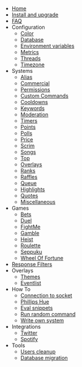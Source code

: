 * [Home](/)
* [Install and upgrade](/install-and-upgrade.md)
* [FAQ](/faq.md)
* Configuration
  * [Color](/configuration/color.md)
  * [Database](/configuration/database.md)
  * [Environment variables](/configuration/env.md)
  * [Metrics](/configuration/metrics.md)
  * [Threads](/configuration/threads.md)
  * [Timezone](/configuration/timezone.md)
* Systems
  * [Alias](/commands/alias.md)
  * [Commercial](/commands/commercial.md)
  * [Permissions](/commands/permissions.md)
  * [Custom Commands](/commands/custom-commands.md)
  * [Cooldowns](/commands/cooldowns.md)
  * [Keywords](/commands/keywords.md)
  * [Moderation](/commands/moderation.md)
  * [Timers](/commands/timers.md)
  * [Points](/commands/points.md)
  * [Polls](/commands/polls.md)
  * [Price](/commands/price.md)
  * [Scrim](/commands/scrim.md)
  * [Songs](/commands/songs.md)
  * [Top](/commands/top.md)
  * [Overlays](/commands/overlays.md)
  * [Ranks](/commands/ranks.md)
  * [Raffles](/commands/raffles.md)
  * [Queue](/commands/queue.md)
  * [Highlights](/commands/highlights.md)
  * [Quotes](/commands/quotes.md)
  * [Miscellaneous](/commands/miscellaneous.md)
* Games
  * [Bets](/games/bets.md)
  * [Duel](/games/duel.md)
  * [FightMe](/games/fightme.md)
  * [Gamble](/games/gamble.md)
  * [Heist](/games/heist.md)
  * [Roulette](/games/roulette.md)
  * [Seppuku](/games/seppuku.md)
  * [Wheel Of Fortune](/games/wheelOfFortune.md)
* [Response Filters](/filters/all.md)
* Overlays
  * [Themes](/overlays/themes.md)
  * [Eventlist](/overlays/eventlist.md)
* How To
  * [Connection to socket](/howto/connection-to-socket.md)
  * [Phillips Hue](/howto/phillipshue.md)
  * [Eval snippets](/howto/eval.md)
  * [Run random command](/howto/run-random-command.md)
  * [Write own system](/howto/write-own-system.md)
* Integrations
  * [Twitter](/integrations/twitter.md)
  * [Spotify](/integrations/spotify.md)
* Tools
  * [Users cleanup](/tools/users-cleanup.md)
  * [Database migration](/tools/database.md)